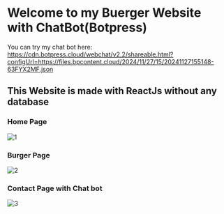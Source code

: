 # Welcome to my Buerger Website with ChatBot(Botpress)

You can try my chat bot here: https://cdn.botpress.cloud/webchat/v2.2/shareable.html?configUrl=https://files.bpcontent.cloud/2024/11/27/15/20241127155148-63FYX2MF.json

## This Website is made with ReactJs without any database

### Home Page

![1](https://github.com/user-attachments/assets/94928e83-58dc-4782-8517-61cb700f5631)

### Burger Page

![2](https://github.com/user-attachments/assets/a9281aec-1837-4a5e-8fbc-de8253056fae)


### Contact Page with Chat bot

![3](https://github.com/user-attachments/assets/c6e13906-0f22-4215-8692-290e033cc576)
